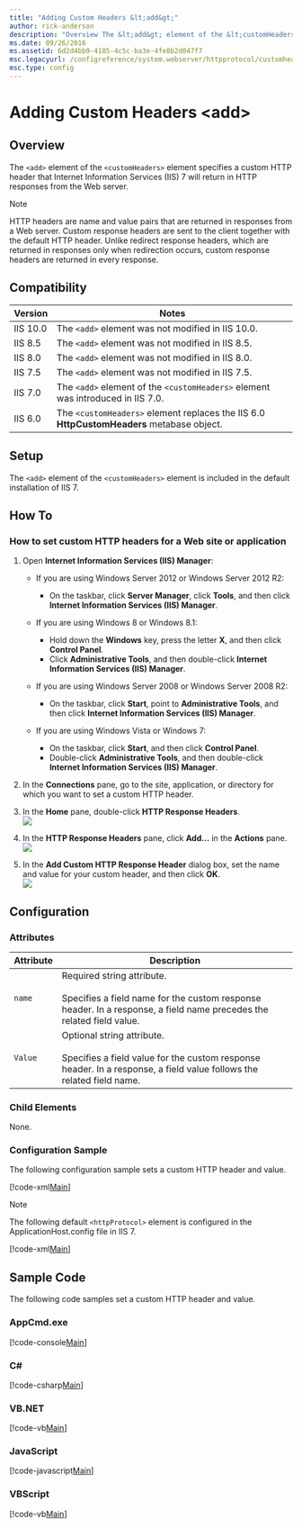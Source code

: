 ```yaml
---
title: "Adding Custom Headers &lt;add&gt;"
author: rick-anderson
description: "Overview The &lt;add&gt; element of the &lt;customHeaders&gt; element specifies a custom HTTP header that Internet Information Services (IIS) 7 will return i..."
ms.date: 09/26/2016
ms.assetid: 6d2d4bb9-4185-4c5c-ba3e-4fe8b2d047f7
msc.legacyurl: /configreference/system.webserver/httpprotocol/customheaders/add
msc.type: config
---
```

# Adding Custom Headers &lt;add&gt;

<a id="001"></a>

## Overview

The `<add>` element of the `<customHeaders>` element specifies a custom HTTP header that Internet Information Services (IIS) 7 will return in HTTP responses from the Web server.

> [!NOTE]
> HTTP headers are name and value pairs that are returned in responses from a Web server. Custom response headers are sent to the client together with the default HTTP header. Unlike redirect response headers, which are returned in responses only when redirection occurs, custom response headers are returned in every response.

<a id="002"></a>

## Compatibility

| Version | Notes |
| --- | --- |
| IIS 10.0 | The `<add>` element was not modified in IIS 10.0. |
| IIS 8.5 | The `<add>` element was not modified in IIS 8.5. |
| IIS 8.0 | The `<add>` element was not modified in IIS 8.0. |
| IIS 7.5 | The `<add>` element was not modified in IIS 7.5. |
| IIS 7.0 | The `<add>` element of the `<customHeaders>` element was introduced in IIS 7.0. |
| IIS 6.0 | The `<customHeaders>` element replaces the IIS 6.0 **HttpCustomHeaders** metabase object. |

<a id="003"></a>

## Setup

The `<add>` element of the `<customHeaders>` element is included in the default installation of IIS 7.

<a id="004"></a>

## How To

### How to set custom HTTP headers for a Web site or application

1. Open **Internet Information Services (IIS) Manager**: 

    - If you are using Windows Server 2012 or Windows Server 2012 R2: 

        - On the taskbar, click **Server Manager**, click **Tools**, and then click **Internet Information Services (IIS) Manager**.
    - If you are using Windows 8 or Windows 8.1: 

        - Hold down the **Windows** key, press the letter **X**, and then click **Control Panel**.
        - Click **Administrative Tools**, and then double-click **Internet Information Services (IIS) Manager**.
    - If you are using Windows Server 2008 or Windows Server 2008 R2: 

        - On the taskbar, click **Start**, point to **Administrative Tools**, and then click **Internet Information Services (IIS) Manager**.
    - If you are using Windows Vista or Windows 7: 

        - On the taskbar, click **Start**, and then click **Control Panel**.
        - Double-click **Administrative Tools**, and then double-click **Internet Information Services (IIS) Manager**.
2. In the **Connections** pane, go to the site, application, or directory for which you want to set a custom HTTP header.
3. In the **Home** pane, double-click **HTTP Response Headers**.  
    [![](add/_static/image2.png)](add/_static/image1.png)
4. In the **HTTP Response Headers** pane, click **Add...** in the **Actions** pane.  
    [![](add/_static/image4.png)](add/_static/image3.png)
5. In the **Add Custom HTTP Response Header** dialog box, set the name and value for your custom header, and then click **OK**.  
    [![](add/_static/image6.png)](add/_static/image5.png)

<a id="005"></a>

## Configuration

### Attributes

| Attribute | Description |
| --- | --- |
| `name` | Required string attribute. <br><br>Specifies a field name for the custom response header. In a response, a field name precedes the related field value. |
| `Value` | Optional string attribute. <br><br>Specifies a field value for the custom response header. In a response, a field value follows the related field name. |

### Child Elements

None.

### Configuration Sample

The following configuration sample sets a custom HTTP header and value.

[!code-xml[Main](add/samples/sample1.xml)]

> [!NOTE]
> The following default `<httpProtocol>` element is configured in the ApplicationHost.config file in IIS 7.

[!code-xml[Main](add/samples/sample2.xml)]

<a id="006"></a>

## Sample Code

The following code samples set a custom HTTP header and value.

### AppCmd.exe

[!code-console[Main](add/samples/sample3.cmd)]

### C\#

[!code-csharp[Main](add/samples/sample4.cs)]

### VB.NET

[!code-vb[Main](add/samples/sample5.vb)]

### JavaScript

[!code-javascript[Main](add/samples/sample6.js)]

### VBScript

[!code-vb[Main](add/samples/sample7.vb)]
